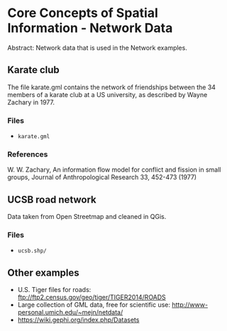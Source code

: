 Core Concepts of Spatial Information - Network Data
===================================================
Abstract: Network data that is used in the Network examples.



Karate club
-----------
The file karate.gml contains the network of friendships between the 34
members of a karate club at a US university, as described by Wayne Zachary
in 1977.

### Files
- `karate.gml`

### References
W. W. Zachary, An information flow model for conflict and fission in small groups, Journal of Anthropological Research 33, 452-473 (1977)



UCSB road network
------------------
Data taken from Open Streetmap and cleaned in QGis.

### Files
- `ucsb.shp/`



Other examples
--------------
- U.S. Tiger files for roads: ftp://ftp2.census.gov/geo/tiger/TIGER2014/ROADS
- Large collection of GML data, free for scientific use: http://www-personal.umich.edu/~mejn/netdata/
- https://wiki.gephi.org/index.php/Datasets
